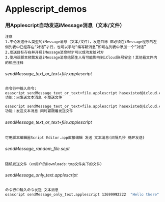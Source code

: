 # Applescript_demos

### 用Applescript自动发送iMessage消息（文本/文件）
```
注意
1.不论发送什么类型的iMessage消息（文本/文件），发送目标 都必须在iMessage程序的左侧列表中已经存在“对话”才行，也可以手动“编写新消息”即可在列表中添加一个“对话”
2.发送目标存在并开启iMessage消息时才可以成功发给对方
3.使用该脚本频繁发送iMessage消息给陌生人有可能影响到iCloud账号安全！其他看文件内的相应注释
```

###### sendMessage_text_or_text+file.applescript
```bash
命令行中输入命令:
osascript sendMessage_text_or_text+file.applescript hasexisted@icloud.com "1111111111111111111111111111111111" "NoAttachment" 
功能：只发送文本消息 不发送文件

osascript sendMessage_text_or_text+file.applescript hasexisted@icloud.com "send this text and a file" /Users/xx/Downloads/xx.sh
功能：发送文本消息 同时紧跟着发送文件
```

###### sendMessage_text_or_text+file.applescript
```
可用脚本编辑器Script Editor.app直接编辑 发送 文本消息(间隔几秒 循环发送)
```

###### sendMessage_random_file.scpt
```
随机发送文件（xx用户的Downloads:tmp文件夹下的文件）
```

###### sendMessage_only_text.applescript
```bash
命令行中输入命令发送 文本消息
osascript sendMessage_only_text.applescript 13699992222  "Hello there"
```
